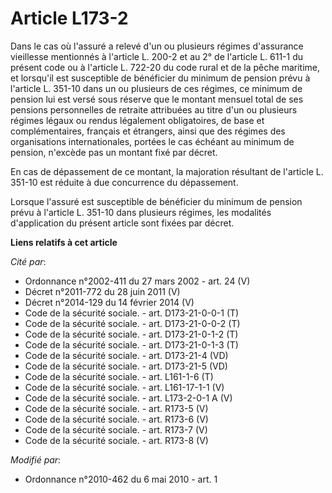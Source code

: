 # Article L173-2

Dans le cas où l'assuré a relevé d'un ou plusieurs régimes d'assurance vieillesse mentionnés à l'article L. 200-2 et au 2° de
l'article L. 611-1 du présent code ou à l'article L. 722-20 du code rural et de la pêche maritime, et lorsqu'il est
susceptible de bénéficier du minimum de pension prévu à l'article L. 351-10 dans un ou plusieurs de ces régimes, ce minimum
de pension lui est versé sous réserve que le montant mensuel total de ses pensions personnelles de retraite attribuées au
titre d'un ou plusieurs régimes légaux ou rendus légalement obligatoires, de base et complémentaires, français et étrangers,
ainsi que des régimes des organisations internationales, portées le cas échéant au minimum de pension, n'excède pas un
montant fixé par décret. 

En cas de dépassement de ce montant, la majoration résultant de l'article L. 351-10 est réduite à due concurrence du
dépassement. 

Lorsque l'assuré est susceptible de bénéficier du minimum de pension prévu à l'article L. 351-10 dans plusieurs régimes, les
modalités d'application du présent article sont fixées par décret.

**Liens relatifs à cet article**

_Cité par_:

  - Ordonnance n°2002-411 du 27 mars 2002 - art. 24 (V)
  - Décret n°2011-772 du 28 juin 2011 (V)
  - Décret n°2014-129 du 14 février 2014 (V)
  - Code de la sécurité sociale. - art. D173-21-0-0-1 (T)
  - Code de la sécurité sociale. - art. D173-21-0-0-2 (T)
  - Code de la sécurité sociale. - art. D173-21-0-1-2 (T)
  - Code de la sécurité sociale. - art. D173-21-0-1-3 (T)
  - Code de la sécurité sociale. - art. D173-21-4 (VD)
  - Code de la sécurité sociale. - art. D173-21-5 (VD)
  - Code de la sécurité sociale. - art. L161-1-6 (T)
  - Code de la sécurité sociale. - art. L161-17-1-1 (V)
  - Code de la sécurité sociale. - art. L173-2-0-1 A (V)
  - Code de la sécurité sociale. - art. R173-5 (V)
  - Code de la sécurité sociale. - art. R173-6 (V)
  - Code de la sécurité sociale. - art. R173-7 (V)
  - Code de la sécurité sociale. - art. R173-8 (V)

_Modifié par_:

  - Ordonnance n°2010-462 du 6 mai 2010 - art. 1
